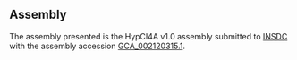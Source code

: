 

Assembly
--------

The assembly presented is the HypCI4A v1.0 assembly submitted to
[INSDC](http://www.insdc.org) with the assembly accession
[GCA\_002120315.1](http://www.ebi.ac.uk/ena/data/view/GCA_002120315.1).
